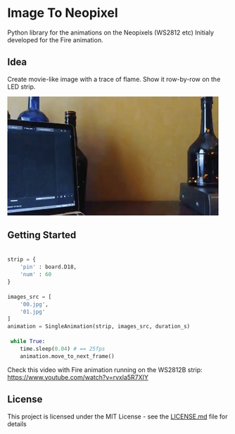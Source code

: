 # Image To Neopixel

Python library for the animations on the Neopixels (WS2812 etc)
Initialy developed for the Fire animation.

## Idea

Create movie-like image with a trace of flame. Show it row-by-row on the LED strip.

![python's fire animation on the WS2812B strip](https://github.com/lavron/img2neopixel/blob/master/images/preview.gif)


## Getting Started

```python

strip = {
    'pin' : board.D18,
    'num' : 60
}

images_src = [
    '00.jpg',
    '01.jpg'
]
animation = SingleAnimation(strip, images_src, duration_s)

 while True:
    time.sleep(0.04) # == 25fps
    animation.move_to_next_frame()

```

Check this video with Fire animation running on the WS2812B strip:
https://www.youtube.com/watch?v=rvxla5R7XIY


## License

This project is licensed under the MIT License - see the [LICENSE.md](LICENSE.md) file for details